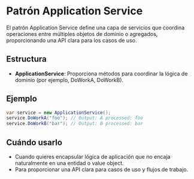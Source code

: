 # Patrón Application Service

El patrón Application Service define una capa de servicios que coordina operaciones entre múltiples objetos de dominio o agregados, proporcionando una API clara para los casos de uso.

## Estructura

- **ApplicationService**: Proporciona métodos para coordinar la lógica de dominio (por ejemplo, DoWorkA, DoWorkB).

## Ejemplo

```csharp
var service = new ApplicationService();
service.DoWorkA("foo"); // Output: A processed: foo
service.DoWorkB("bar"); // Output: B processed: bar
```

## Cuándo usarlo

- Cuando quieres encapsular lógica de aplicación que no encaja naturalmente en una entidad o value object.
- Para proporcionar una API clara para casos de uso y flujos de trabajo.
